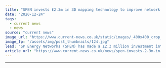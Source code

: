 ```yaml
---
title: "SPEN invests £2.3m in 3D mapping technology to improve network resilience"
date: "2020-12-24"
tags: 
  - current news
  - news
source: "current news"
image_url: "https://www.current-news.co.uk/static/images/_400x400_crop_center-center/Lidar-power-lines-image-SPEN.jpg"
image_fp: "/assets/img/post_thumbnails/124.jpg"
lead: "​SP Energy Networks (SPEN) has made a £2.3 million investment into technology that creates 3D maps of electricity maps."
article_url: "https://www.current-news.co.uk/news/spen-invests-2-3m-in-3d-mapping-technology-to-improve-network-resilience?utm_source=rss-feeds&utm_medium=rss&utm_campaign=rss"
---
```


---
